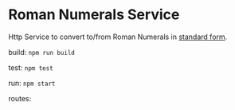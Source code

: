 # Roman Numerals Service

Http Service to convert to/from Roman Numerals in [standard form](https://en.wikipedia.org/wiki/Roman_numerals#%22Standard%22_forms).

build: `npm run build`

test: `npm test`

run: `npm start`

routes:



